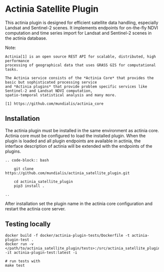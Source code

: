 # Actinia Satellite Plugin

This actinia plugin is designed for efficient satellite data handling, especially Landsat and Sentinel-2 scenes.
It implements endpoints for on-the-fly NDVI computation and time series import for Landsat and Sentinel-2
scenes in the actinia database.

Note:

    Actinia[1] is an open source REST API for scalable, distributed, high performance
    processing of geographical data that uses GRASS GIS for computational tasks.

    The Actinia service consists of the *Actinia Core* that provides the basic but sophisticated processing service
    and *Actinia plugins* that provide problem specific services like Sentinel-2 and Landsat NDVI computation,
    spatio-temporal statistical analysis and many more.

    [1] https://github.com/mundialis/actinia_core


## Installation

The actinia plugin must be installed in the same environment as actinia core.
Actinia core must be configured to load the installed plugin. When the plugin is
loaded and all plugin endpoints are available in actinia, the interface description
of actinia will be extended with the endpoints of the plugins.

    .. code-block:: bash

        git clone https://github.com/mundialis/actinia_satellite_plugin.git

        cd actinia_satellite_plugin
        pip3 install .

    ..

After installation set the plugin name in the actinia core configuration
and restart the actinia core server.


## Testing locally

```
docker build -f docker/actinia-plugin-tests/Dockerfile -t actinia-plugin-test .
docker run -v </path/to/actinia_satellite_plugin/tests>:/src/actinia_satellite_plugin/tests -it actinia-plugin-test:latest -i

# run tests with
make test
```

